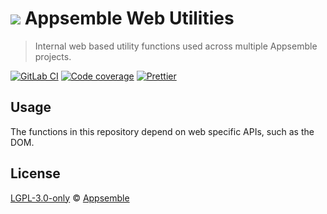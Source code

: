 # ![](https://gitlab.com/appsemble/appsemble/-/raw/0.20.30/config/assets/logo.svg) Appsemble Web Utilities

> Internal web based utility functions used across multiple Appsemble projects.

[![GitLab CI](https://gitlab.com/appsemble/appsemble/badges/0.20.30/pipeline.svg)](https://gitlab.com/appsemble/appsemble/-/releases/0.20.30)
[![Code coverage](https://codecov.io/gl/appsemble/appsemble/branch/0.20.30/graph/badge.svg)](https://codecov.io/gl/appsemble/appsemble)
[![Prettier](https://img.shields.io/badge/code_style-prettier-ff69b4.svg)](https://prettier.io)

## Usage

The functions in this repository depend on web specific APIs, such as the DOM.

## License

[LGPL-3.0-only](https://gitlab.com/appsemble/appsemble/-/blob/0.20.30/LICENSE.md) ©
[Appsemble](https://appsemble.com)
